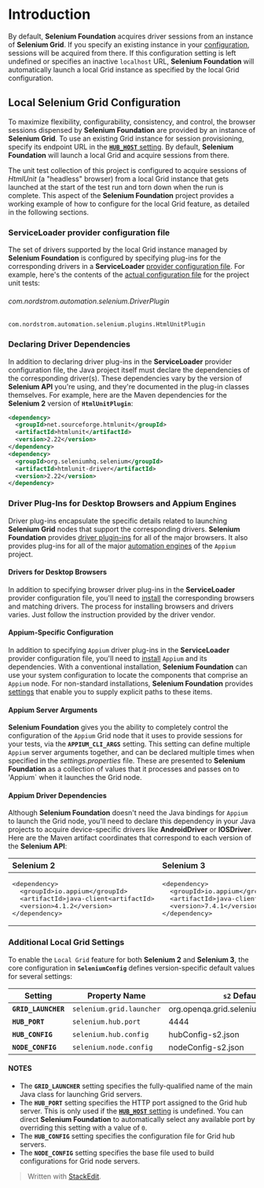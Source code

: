 # Introduction

By default, **Selenium Foundation** acquires driver sessions from an instance of **Selenium Grid**. If you specify an existing instance in your [configuration](ConfiguringProjectSettings.md#selenium-grid-configuration), sessions will be acquired from there. If this configuration setting is left undefined or specifies an inactive `localhost` URL, **Selenium Foundation** will automatically launch a local Grid instance as specified by the local Grid configuration.

## Local Selenium Grid Configuration

To maximize flexibility, configurability, consistency, and control, the browser sessions dispensed by **Selenium Foundation** are provided by an instance of **Selenium Grid**. To use an existing Grid instance for session provisioning, specify its endpoint URL in the [**`HUB_HOST`** setting](ConfiguringProjectSettings.md#selenium-grid-configuration).  By default, **Selenium Foundation** will launch a local Grid and acquire sessions from there.

The unit test collection of this project is configured to acquire sessions of _HtmlUnit_ (a "headless" browser) from a local Grid instance that gets launched at the start of the test run and torn down when the run is complete. This aspect of the **Selenium Foundation** project provides a working example of how to configure for the local Grid feature, as detailed in the following sections.

### ServiceLoader provider configuration file

The set of drivers supported by the local Grid instance managed by **Selenium Foundation** is configured by specifying plug-ins for the corresponding drivers in a **ServiceLoader** [provider configuration file](https://docs.oracle.com/javase/tutorial/ext/basics/spi.html#register-service-providers). For example, here's the contents of the [actual configuration file](../src/test/resources/META-INF/services/com.nordstrom.automation.selenium.DriverPlugin) for the project unit tests:

###### com.nordstrom.automation.selenium.DriverPlugin
```shell
com.nordstrom.automation.selenium.plugins.HtmlUnitPlugin
```

### Declaring Driver Dependencies

In addition to declaring driver plug-ins in the **ServiceLoader** provider configuration file, the Java project itself must declare the dependencies of the corresponding driver(s). These dependencies vary by the version of **Selenium API** you're using, and they're documented in the plug-in classes themselves. For example, here are the Maven dependencies for the **Selenium 2** version of **`HtmlUnitPlugin`**:

```xml
<dependency>
  <groupId>net.sourceforge.htmlunit</groupId>
  <artifactId>htmlunit</artifactId>
  <version>2.22</version>
</dependency>
<dependency>
  <groupId>org.seleniumhq.selenium</groupId>
  <artifactId>htmlunit-driver</artifactId>
  <version>2.22</version>
</dependency>
```

### Driver Plug-Ins for Desktop Browsers and Appium Engines

Driver plug-ins encapsulate the specific details related to launching **Selenium Grid** nodes that support the corresponding drivers. **Selenium Foundation** provides [driver plugin-ins](ConfiguringProjectSettings.md#desktop-browser-support) for all of the major browsers. It also provides plug-ins for all of the major [automation engines](ConfiguringProjectSettings.md#appium-automation-engine-support) of the `Appium` project.

#### Drivers for Desktop Browsers

In addition to specifying browser driver plug-ins in the **ServiceLoader** provider configuration file, you'll need to [install](../README.md#installing-drivers) the corresponding browsers and matching drivers. The process for installing browsers and drivers varies. Just follow the instruction provided by the driver vendor.

#### Appium-Specific Configuration

In addition to specifying `Appium` driver plug-ins in the **ServiceLoader** provider configuration file, you'll need to [install](http://appium.io/docs/en/about-appium/getting-started) `Appium` and its dependencies. With a conventional installation, **Selenium Foundation** can use your system configuration to locate the components that comprise an `Appium` node. For non-standard installations, **Selenium Foundation** provides [settings](ConfiguringProjectSettings.md#appium-binary-paths) that enable you to supply explicit paths to these items.

#### Appium Server Arguments

**Selenium Foundation** gives you the ability to completely control the configuration of the `Appium` Grid node that it uses to provide sessions for your tests, via the **`APPIUM_CLI_ARGS`** setting. This setting can define multiple `Appium` server arguments together, and can be declared multiple times when specified in the _settings.properties_ file. These are presented to **Selenium Foundation** as a collection of values that it processes and passes on to 'Appium` when it launches the Grid node.

#### Appium Driver Dependencies 

Although **Selenium Foundation** doesn't need the Java bindings for `Appium` to launch the Grid node, you'll need to declare this dependency in your Java projects to acquire device-specific drivers like **AndroidDriver** or **IOSDriver**. Here are the Maven artifact coordinates that correspond to each version of the **Selenium API**:

| Selenium 2 | Selenium 3 |
|:---|:---|
| <pre>&lt;dependency&gt;<br/>&nbsp;&nbsp;&lt;groupId&gt;io.appium&lt;/groupId&gt;<br/>&nbsp;&nbsp;&lt;artifactId&gt;java-client&lt;artifactId&gt;<br/>&nbsp;&nbsp;&lt;version&gt;4.1.2&lt;/version&gt;<br/>&lt;/dependency&gt;</pre> | <pre>&lt;dependency&gt;<br/>&nbsp;&nbsp;&lt;groupId&gt;io.appium&lt;/groupId&gt;<br/>&nbsp;&nbsp;&lt;artifactId&gt;java-client&lt;artifactId&gt;<br/>&nbsp;&nbsp;&lt;version&gt;7.4.1&lt;/version&gt;<br/>&lt;/dependency&gt;</pre> |

### Additional Local Grid Settings

To enable the `Local Grid` feature for both **Selenium 2** and **Selenium 3**, the core configuration in **`SeleniumConfig`** defines version-specific default values for several settings:

| Setting | Property Name | `s2` Default | `s3` Default |
|---|---|---|---|
| **`GRID_LAUNCHER`** | `selenium.grid.launcher` | org.openqa.grid.selenium.GridLauncher | org.openqa.grid.selenium.GridLauncherV3 |
| **`HUB_PORT`** | `selenium.hub.port` | 4444 | 4445 |
| **`HUB_CONFIG`** | `selenium.hub.config` | hubConfig-s2.json | hubConfig-s3.json |
| **`NODE_CONFIG`** | `selenium.node.config` | nodeConfig-s2.json | nodeConfig-s3.json |

#### NOTES

* The **`GRID_LAUNCHER`** setting specifies the fully-qualified name of the main Java class for launching Grid servers.
* The **`HUB_PORT`** setting specifies the HTTP port assigned to the Grid hub server. This is only used if the [**`HUB_HOST`** setting](ConfiguringProjectSettings.md#selenium-grid-configuration) is undefined. You can direct **Selenium Foundation** to automatically select any available port by overriding this setting with a value of `0`.
* The **`HUB_CONFIG`** setting specifies the configuration file for Grid hub servers.
* The **`NODE_CONFIG`** setting specifies the base file used to build configurations for Grid node servers. 

> Written with [StackEdit](https://stackedit.io/).